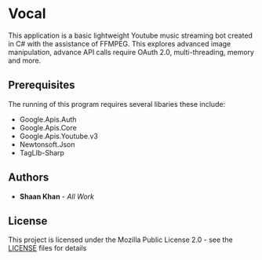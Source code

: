 # Vocal

This application is a basic lightweight Youtube music streaming bot created in C# with the assistance of FFMPEG. This explores advanced image manipulation, advance API calls require OAuth 2.0, multi-threading, memory and more.

## Prerequisites
The running of this program requires several libaries these include:
* Google.Apis.Auth
* Google.Apis.Core
* Google.Apis.Youtube.v3
* Newtonsoft.Json
* TagLIb-Sharp

## Authors
* **Shaan Khan** - *All Work*

## License
This project is licensed under the Mozilla Public License 2.0 - see the [LICENSE](https://github.com/ShaanCoding/Vocal/blob/master/LICENSE) files for details
